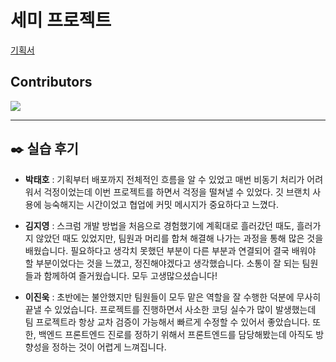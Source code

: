 # 세미 프로젝트

[기획서](기획.md)

## Contributors

<a href="https://github.com/sunbongE/Team_1/graphs/contributors">
  <img src="https://contrib.rocks/image?repo=sunbongE/Team_1" />
</a>

---

## ✒️ 실습 후기

- **박태호** : 기획부터 배포까지 전체적인 흐름을 알 수 있었고 매번 비동기 처리가 어려워서 걱정이었는데 이번 프로젝트를 하면서 걱정을 떨쳐낼 수 있었다.
  깃 브랜치 사용에 능숙해지는 시간이었고 협업에 커밋 메시지가 중요하다고 느꼈다.

- **김지영** :
  스크럼 개발 방법을 처음으로 경험했기에 계획대로 흘러갔던 때도, 흘러가지 않았던 때도 있었지만, 팀원과 머리를 합쳐 해결해 나가는 과정을 통해 많은 것을 배웠습니다. 필요하다고 생각치 못했던 부분이 다른 부분과 연결되어 결국 배워야 할 부분이었다는 것을 느꼈고, 정진해야겠다고 생각했습니다. 소통이 잘 되는 팀원들과 함께하여 즐거웠습니다. 모두 고생많으셨습니다!

* **이진욱** :
  초반에는 불안했지만 팀원들이 모두 맡은 역할을 잘 수행한 덕분에 무사히 끝낼 수 있었습니다.
  프로젝트를 진행하면서 사소한 코딩 실수가 많이 발생했는데 팀 프로젝트라 항상 교차 검증이 가능해서 빠르게 수정할 수 있어서 좋았습니다.
  또한, 백엔드 프론트엔드 진로를 정하기 위해서 프론트엔드를 담당해봤는데 아직도 방향성을 정하는 것이 어렵게 느껴집니다.
